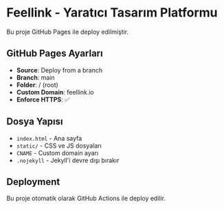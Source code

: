 # Feellink - Yaratıcı Tasarım Platformu

Bu proje GitHub Pages ile deploy edilmiştir.

## GitHub Pages Ayarları

- **Source**: Deploy from a branch
- **Branch**: main
- **Folder**: / (root)
- **Custom Domain**: feellink.io
- **Enforce HTTPS**: ✅

## Dosya Yapısı

- `index.html` - Ana sayfa
- `static/` - CSS ve JS dosyaları
- `CNAME` - Custom domain ayarı
- `.nojekyll` - Jekyll'i devre dışı bırakır

## Deployment

Bu proje otomatik olarak GitHub Actions ile deploy edilir.